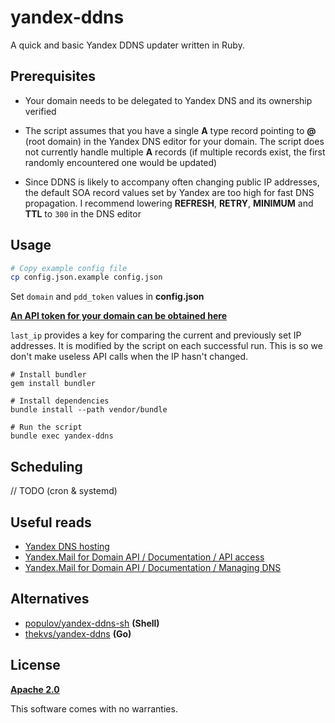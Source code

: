 # yandex-ddns
A quick and basic Yandex DDNS updater written in Ruby.

## Prerequisites
- Your domain needs to be delegated to Yandex DNS and its ownership verified

- The script assumes that you have a single **A** type record pointing to **@** (root domain) in the Yandex DNS editor for your domain. The script does not currently handle multiple **A** records (if multiple records exist, the first randomly encountered one would be updated)

- Since DDNS is likely to accompany often changing public IP addresses, the default SOA record values set by Yandex are too high for fast DNS propagation. I recommend lowering **REFRESH**, **RETRY**, **MINIMUM** and **TTL** to `300` in the DNS editor

## Usage
```sh
# Copy example config file
cp config.json.example config.json
```
Set `domain` and `pdd_token` values in **config.json**

**[An API token for your domain can be obtained here](https://pddimp.yandex.ru/api2/admin/get_token)**

`last_ip` provides a key for comparing the current and previously set IP addresses. It is modified by the script on each successful run. This is so we don't make useless API calls when the IP hasn't changed.

```
# Install bundler
gem install bundler

# Install dependencies
bundle install --path vendor/bundle

# Run the script
bundle exec yandex-ddns
```

## Scheduling
// TODO (cron & systemd)

## Useful reads
- [Yandex DNS hosting](https://yandex.com/support/domain/domain/dns.html)
- [Yandex.Mail for Domain API / Documentation / API access](https://tech.yandex.com/domain/doc/concepts/access-docpage/)
- [Yandex.Mail for Domain API / Documentation / Managing DNS](https://tech.yandex.com/domain/doc/concepts/api-dns-docpage/)

## Alternatives
- [populov/yandex-ddns-sh](https://github.com/populov/yandex-ddns-sh) **(Shell)**
- [thekvs/yandex-ddns](https://github.com/thekvs/yandex-ddns) **(Go)**

## License
**[Apache 2.0](https://www.apache.org/licenses/LICENSE-2.0)**

This software comes with no warranties.
